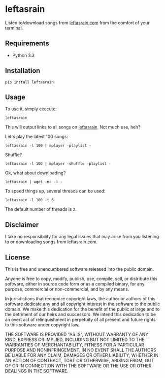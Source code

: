 # leftasrain
Listen to/download songs from [leftasrain.com][lar] from the comfort of your
terminal.

## Requirements
- Python 3.3

## Installation
```
pip install leftasrain
```

## Usage
To use it, simply execute:
```
leftasrain
```

This will output links to all songs on [leftasrain][lar]. Not much use, heh?

Let's play the latest 100 songs:
```
leftasrain -l 100 | mplayer -playlist -
```

Shuffle?
```
leftasrain -l 100 | mplayer -shuffle -playlist -
```

Ok, what about downloading?
```
leftasrain | wget -nc -i -
```

To speed things up, several threads can be used:
```
leftasrain -l 100 -t 6
```

The default number of threads is `2`.

## Disclaimer
I take no responsibility for any legal issues that may arise from you
listening to or downloading songs from leftasrain.com.

## License
This is free and unencumbered software released into the public domain.

Anyone is free to copy, modify, publish, use, compile, sell, or
distribute this software, either in source code form or as a compiled
binary, for any purpose, commercial or non-commercial, and by any
means.

In jurisdictions that recognize copyright laws, the author or authors
of this software dedicate any and all copyright interest in the
software to the public domain. We make this dedication for the benefit
of the public at large and to the detriment of our heirs and
successors. We intend this dedication to be an overt act of
relinquishment in perpetuity of all present and future rights to this
software under copyright law.

THE SOFTWARE IS PROVIDED "AS IS", WITHOUT WARRANTY OF ANY KIND,
EXPRESS OR IMPLIED, INCLUDING BUT NOT LIMITED TO THE WARRANTIES OF
MERCHANTABILITY, FITNESS FOR A PARTICULAR PURPOSE AND NONINFRINGEMENT.
IN NO EVENT SHALL THE AUTHORS BE LIABLE FOR ANY CLAIM, DAMAGES OR
OTHER LIABILITY, WHETHER IN AN ACTION OF CONTRACT, TORT OR OTHERWISE,
ARISING FROM, OUT OF OR IN CONNECTION WITH THE SOFTWARE OR THE USE OR
OTHER DEALINGS IN THE SOFTWARE.


[lar]: http://leftasrain.com/
